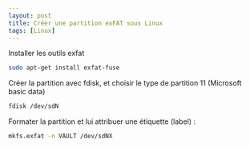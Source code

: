 ```yaml
---
layout: post
title: Créer une partition exFAT sous Linux
tags: [Linux]
---
```


Installer les outils exfat

```bash
sudo apt-get install exfat-fuse
```

Créer la partition avec fdisk, et choisir le type de partition 11 (Microsoft basic data)

```bash
fdisk /dev/sdN
```

Formater la partition et lui attribuer une étiquette (label) :

```bash
mkfs.exfat -n VAULT /dev/sdNX
```

